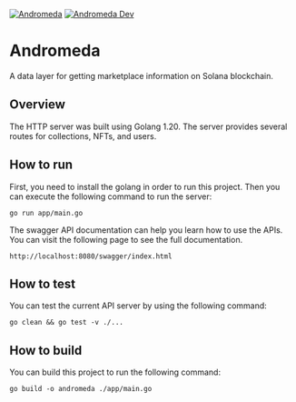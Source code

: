[![Andromeda](https://github.com/motleylabs/andromeda/actions/workflows/prod.yml/badge.svg)](https://github.com/motleylabs/andromeda/actions/workflows/prod.yml)
[![Andromeda Dev](https://github.com/motleylabs/andromeda/actions/workflows/dev.yml/badge.svg)](https://github.com/motleylabs/andromeda/actions/workflows/dev.yml)

# Andromeda

A data layer for getting marketplace information on Solana blockchain.

## Overview

The HTTP server was built using Golang 1.20.
The server provides several routes for collections, NFTs, and users.

## How to run

First, you need to install the golang in order to run this project. Then you can execute the following command to run the server:
```
go run app/main.go
```

The swagger API documentation can help you learn how to use the APIs. You can visit the following page to see the full documentation.
```
http://localhost:8080/swagger/index.html
```

## How to test

You can test the current API server by using the following command:
```
go clean && go test -v ./...
```

## How to build

You can build this project to run the following command:
```
go build -o andromeda ./app/main.go
```
